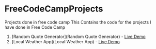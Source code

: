 # FreeCodeCampProjects
Projects done in free code camp
This Contains the code for the projects I have done in Free Code Camp

1. [Random Quote Generator](Random Quote Generator) - [Live Demo](http://codepen.io/JanakyMurthy/full/EZreQp/)
2. [Local Weather App](Local Weather App) - [Live Demo](http://codepen.io/JanakyMurthy/full/ggEGMw/)

